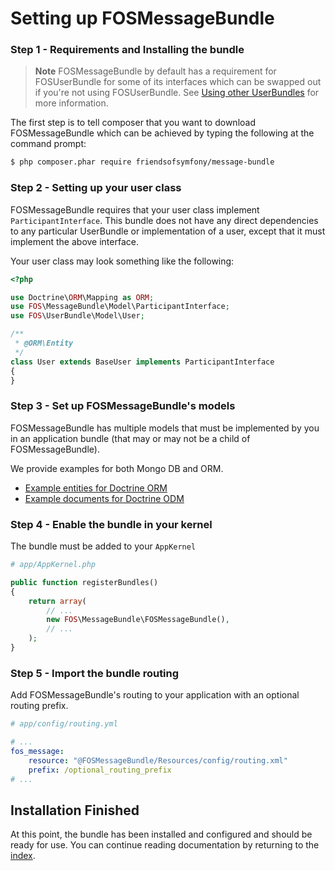 Setting up FOSMessageBundle
===========================

### Step 1 - Requirements and Installing the bundle

> **Note** FOSMessageBundle by default has a requirement for FOSUserBundle for some of its
> interfaces which can be swapped out if you're not using FOSUserBundle. See
> [Using other UserBundles][] for more information.

The first step is to tell composer that you want to download FOSMessageBundle which can
be achieved by typing the following at the command prompt:

```bash
$ php composer.phar require friendsofsymfony/message-bundle
```

### Step 2 - Setting up your user class

FOSMessageBundle requires that your user class implement `ParticipantInterface`. This
bundle does not have any direct dependencies to any particular UserBundle or
implementation of a user, except that it must implement the above interface.

Your user class may look something like the following:

```php
<?php

use Doctrine\ORM\Mapping as ORM;
use FOS\MessageBundle\Model\ParticipantInterface;
use FOS\UserBundle\Model\User;

/**
 * @ORM\Entity
 */
class User extends BaseUser implements ParticipantInterface
{
}
```

### Step 3 - Set up FOSMessageBundle's models

FOSMessageBundle has multiple models that must be implemented by you in an application
bundle (that may or may not be a child of FOSMessageBundle).

We provide examples for both Mongo DB and ORM.

- [Example entities for Doctrine ORM][]
- [Example documents for Doctrine ODM][]

### Step 4 - Enable the bundle in your kernel

The bundle must be added to your `AppKernel`

```php
# app/AppKernel.php

public function registerBundles()
{
    return array(
        // ...
        new FOS\MessageBundle\FOSMessageBundle(),
        // ...
    );
}
```

### Step 5 - Import the bundle routing

Add FOSMessageBundle's routing to your application with an optional routing prefix.

```yaml
# app/config/routing.yml

# ...
fos_message:
    resource: "@FOSMessageBundle/Resources/config/routing.xml"
    prefix: /optional_routing_prefix
# ...
```

## Installation Finished

At this point, the bundle has been installed and configured and should be ready for use.
You can continue reading documentation by returning to the [index][].

[Example entities for Doctrine ORM]: 01a-orm-models.md
[Example documents for Doctrine ODM]: 01b-odm-models.md
[index]: 00-index.md
[Using other UserBundles]: 99-using-other-user-bundles.md
